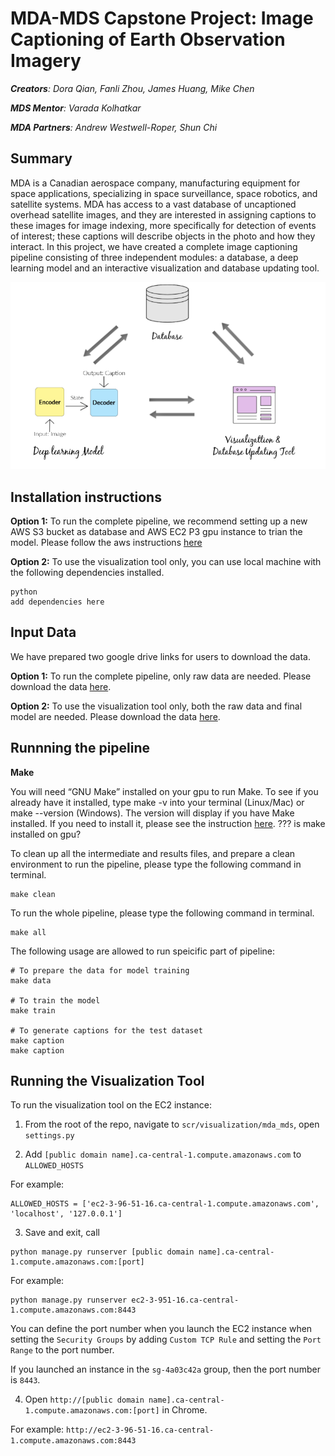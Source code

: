 # MDA-MDS Capstone Project: Image Captioning of Earth Observation Imagery

***Creators**: Dora Qian, Fanli Zhou, James Huang, Mike Chen*

***MDS Mentor**: Varada Kolhatkar*

***MDA Partners**: Andrew Westwell-Roper, Shun Chi*

## Summary

MDA is a Canadian aerospace company, manufacturing equipment for space applications, specializing in space surveillance, space robotics, and satellite systems. MDA has access to a vast database of uncaptioned overhead satellite images, and they are interested in assigning captions to these images for image indexing, more specifically for detection of events of interest; these captions will describe objects in the photo and how they interact. In this project, we have created a complete image captioning pipeline consisting of three independent modules: a database, a deep learning model and an interactive visualization and database updating tool. 

![](imgs/dataproduct.png)

## Installation instructions

**Option 1:** To run the complete pipeline, we recommend setting up a new AWS S3 bucket as database and AWS EC2 P3 gpu instance to trian the model. Please follow the aws instructions [here](docs/ec2_installation_steps.md)

**Option 2:** To use the visualization tool only, you can use local machine with the following dependencies installed.
```
python 
add dependencies here
```

## Input Data

We have prepared two google drive links for users to download the data.

**Option 1:** To run the complete pipeline, only raw data are needed. Please download the data [here]().

**Option 2:** To use the visualization tool only, both the raw data and final model are needed. Please download the data [here]().

## Runnning the pipeline

**Make**

You will need “GNU Make” installed on your gpu to run Make. To see if you already have it installed, type make -v into your terminal (Linux/Mac) or make --version (Windows). The version will display if you have Make installed. If you need to install it, please see the instruction [here]().  ??? is make installed on gpu? 

To clean up all the intermediate and results files, and prepare a clean environment to run the pipeline, please type the following command in terminal.
```
make clean
```

To run the whole pipeline, please type the following command in terminal.
```
make all
```

The following usage are allowed to run speicific part of pipeline:
```
# To prepare the data for model training
make data

# To train the model 
make train

# To generate captions for the test dataset 
make caption
make caption
```

## Running the Visualization Tool

To run the visualization tool on the EC2 instance:

1. From the root of the repo, navigate to `scr/visualization/mda_mds`, open `settings.py`

2. Add `[public domain name].ca-central-1.compute.amazonaws.com` to `ALLOWED_HOSTS`

For example:

```
ALLOWED_HOSTS = ['ec2-3-96-51-16.ca-central-1.compute.amazonaws.com', 'localhost', '127.0.0.1']
```

3. Save and exit, call

```
python manage.py runserver [public domain name].ca-central-1.compute.amazonaws.com:[port]
```

For example:

```
python manage.py runserver ec2-3-951-16.ca-central-1.compute.amazonaws.com:8443
```

You can define the port number when you launch the EC2 instance when setting the `Security Groups` by adding `Custom TCP Rule` and setting the `Port Range` to the port number.

If you launched an instance in the `sg-4a03c42a` group, then the port number is `8443`.

4. Open `http://[public domain name].ca-central-1.compute.amazonaws.com:[port]` in Chrome.

For example: `http://ec2-3-96-51-16.ca-central-1.compute.amazonaws.com:8443`
